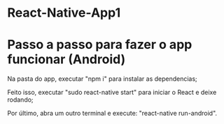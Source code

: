 # React-Native-App1

# Passo a passo para fazer o app funcionar (Android)

Na pasta do app, executar "npm i" para instalar as dependencias;

Feito isso, executar "sudo react-native start" para iniciar o React e deixe rodando;

Por último, abra um outro terminal e execute: "react-native run-android".

